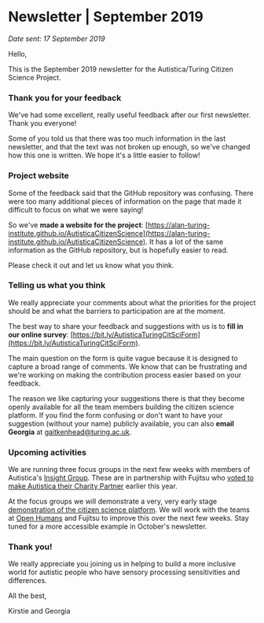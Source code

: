 # Newsletter | September 2019

*Date sent: 17 September 2019*

Hello,

This is the September 2019 newsletter for the Autistica/Turing Citizen Science Project.

### Thank you for your feedback

We've had some excellent, really useful feedback after our first newsletter.
Thank you everyone!

Some of you told us that there was too much information in the last newsletter, and that the text was not broken up enough, so we've changed how this one is written.
We hope it's a little easier to follow!

### Project website

Some of the feedback said that the GitHub repository was confusing.
There were too many additional pieces of information on the page that made it difficult to focus on what we were saying!

So we've **made a website for the project**: [https://alan-turing-institute.github.io/AutisticaCitizenScience](https://alan-turing-institute.github.io/AutisticaCitizenScience).
It has a lot of the same information as the GitHub repository, but is hopefully easier to read.

Please check it out and let us know what you think.

### Telling us what you think

We really appreciate your comments about what the priorities for the project should be and what the barriers to participation are at the moment.

The best way to share your feedback and suggestions with us is to **fill in our online survey**: [https://bit.ly/AutisticaTuringCitSciForm](https://bit.ly/AutisticaTuringCitSciForm).

The main question on the form is quite vague because it is designed to capture a broad range of comments.
We know that can be frustrating and we're working on making the contribution process easier based on your feedback.

The reason we like capturing your suggestions there is that they become openly available for all the team members building the citizen science platform.
If you find the form confusing or don't want to have your suggestion (without your name) publicly available, you can also **email Georgia** at [gaitkenhead@turing.ac.uk](mailto:gaitkenhead@turing.ac.uk).

### Upcoming activities

We are running three focus groups in the next few weeks with members of Autistica's [Insight Group](https://www.autistica.org.uk/get-involved/calmer-christmas/help-shape-research).
These are in partnership with Fujitsu who [voted to make Autistica their Charity Partner](https://www.fujitsu.com/uk/about/local/corporate-responsibility/charity-partner/) earlier this year.

At the focus groups we will demonstrate a very, very early stage [demonstration of the citizen science platform](https://autistica-demo-deployment.herokuapp.com).
We will work with the teams at [Open Humans](https://autistica-demo-deployment.herokuapp.com/) and Fujitsu to improve this over the next few weeks.
Stay tuned for a more accessible example in October's newsletter.

### Thank you!

We really appreciate you joining us in helping to build a more inclusive world for autistic people who have sensory processing sensitivities and differences.

All the best,

Kirstie and Georgia
